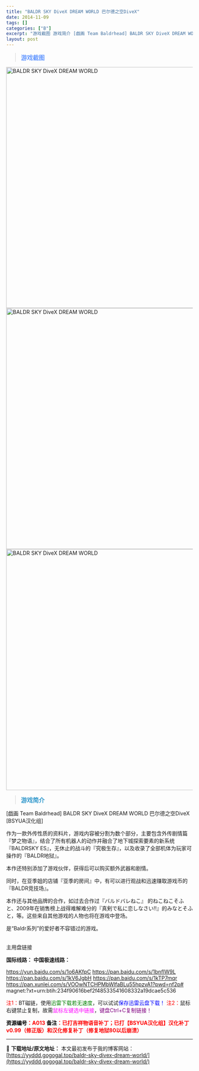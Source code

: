 ```yaml
---
title: "BALDR SKY DiveX DREAM WORLD 巴尔德之空DiveX"
date: 2014-11-09
tags: []
categories: ["B"]
excerpt: "游戏截图 游戏简介 [戯画 Team Baldrhead] BALDR SKY DiveX DREAM WORLD 巴尔德之空DiveX [BSYUA汉化组] 作为一款外传性质的资料片，游戏内容被分割为数个部分，主要包含外传剧情篇『梦之物语』，结合了所有机器人的动作并融合了地下城探索要素的新系统『B&hellip;"
layout: post
---
```


<div>
<blockquote><b><span style="font-size: 12pt; color: #6699ff;">游戏截图</span></b></blockquote>
<div><img title="点击放大" src="https://yyddd.gogogal.top/wp-content/uploads/2025/04/20250424_680a1ad94e925.webp" alt="BALDR SKY DiveX DREAM WORLD" width="650" /></div>
<div><img title="点击放大" src="https://yyddd.gogogal.top/wp-content/uploads/2025/04/20250424_680a1adb60618.webp" alt="BALDR SKY DiveX DREAM WORLD" width="650" /></div>
<div><img title="点击放大" src="https://yyddd.gogogal.top/wp-content/uploads/2025/04/20250424_680a1addbc932.webp" alt="BALDR SKY DiveX DREAM WORLD" width="650" /></div>
<blockquote><b><span style="font-size: 12pt; color: #3399cc;">游戏简介</span></b></blockquote>
<div>

[戯画 Team Baldrhead] BALDR SKY DiveX DREAM WORLD 巴尔德之空DiveX [BSYUA汉化组]

作为一款外传性质的资料片，游戏内容被分割为数个部分，主要包含外传剧情篇『梦之物语』，结合了所有机器人的动作并融合了地下城探索要素的新系统『BALDRSKY ES』，无休止的战斗的『究极生存』，以及收录了全部机体为玩家可操作的『BALDR地狱』。

本作还特别添加了游戏伙伴，获得后可以购买额外武器和剧情。

同时，在亚季姐的店铺『亚季的房间』中，有可以进行观战和迅速赚取游戏币的『BALDR竞技场』。

本作还与其他品牌的合作，如过去合作过『バルドバレねこ』 的ねこねこそふと、2009年在销售榜上战得难解难分的『真剣で私に恋しなさい!!』的みなとそふと，等。这些来自其他游戏的人物也将在游戏中登场。

是“Baldr系列”的爱好者不容错过的游戏。

</div>
&nbsp;

</div>
<div class="panel panel-primary">
<div class="panel-heading">主用盘链接</div>
<div class="panel-body">

<b>国际线路：</b>
<b>中国极速线路：</b>

<!--wechatfans start-->

https://yun.baidu.com/s/1o6AKfpC
https://pan.baidu.com/s/1bnfIW9L
https://pan.baidu.com/s/1kV6JgbH
https://pan.baidu.com/s/1kTP7mqr
https://pan.xunlei.com/s/VOOwNTCHPMbWlfaBLu55hpzvA1?pwd=nf2p#
magnet:?xt=urn:btih:234f90616bef2f48533541608332a19dcae5c536

<!--wechatfans end-->
<span style="color: #ff0000;">注1：</span>BT磁链，使用<span style="color: #008000;">迅雷下载若无速度</span>，可以试试<span style="color: #0000ff;">保存迅雷云盘下载！</span>
<span style="color: #ff0000;">注2：</span>鼠标右键禁止复制，故需<span style="color: #ff00ff;">鼠标左键选中链接</span>，<span style="color: #800080;">键盘Ctrl+C复制链接！</span>

</div>
<div class="panel-footer"><span style="color: #ff0000;"><b><span style="color: #000000;">资源编号</span>：A013</b></span>
<span style="color: #ff0000;"><b><span style="color: #000000;">备注</span>：已打吉祥物语音补丁；已打【BSYUA汉化组】汉化补丁v0.99（修正版）和汉化修复补丁（修复地狱80以后崩溃）</b></span></div>
</div>

---
📖 **下载地址/原文地址：** 本文最初发布于我的博客网站：[https://yyddd.gogogal.top/baldr-sky-divex-dream-world/](https://yyddd.gogogal.top/baldr-sky-divex-dream-world/)
